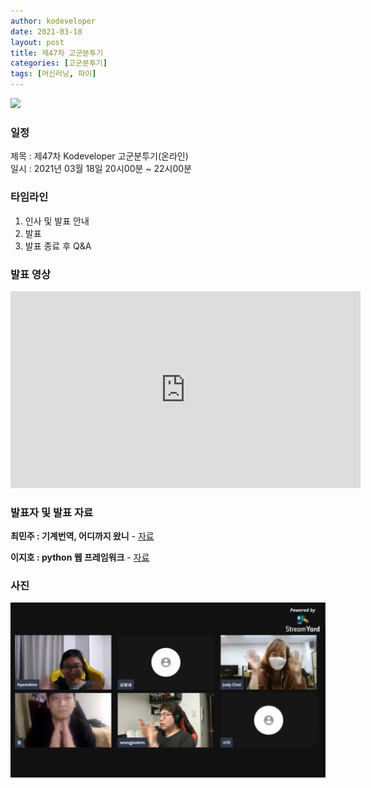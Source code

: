 ```yaml
---
author: kodeveloper
date: 2021-03-18
layout: post
title: 제47차 고군분투기
categories: [고군분투기]
tags: [머신러닝, 파이]
---
```


![](/img/struggle/47/title.png)

### 일정

제목 : 제47차 Kodeveloper 고군분투기(온라인)  
일시 : 2021년 03월 18일 20시00분 ~ 22시00분   

### 타임라인

1. 인사 및 발표 안내
2. 발표
3. 발표 종료 후 Q&A  

### 발표 영상

<iframe width="560" height="315" src="https://www.youtube.com/watch?v=d-OrsISRF2A" frameborder="0" allow="accelerometer; autoplay; clipboard-write; encrypted-media; gyroscope; picture-in-picture" allowfullscreen></iframe>

### 발표자 및 발표 자료

**최민주 : 기계번역, 어디까지 왔니** - [자료](https://drive.google.com/file/d/1dyB7iwo42vVE6o-d3xXLxY0bbcJazlNf/view?usp=sharing)

> 



**이지호 : python 웹 프레임워크** - [자료](https://drive.google.com/file/d/1k2t7kS61SXAoyC-eNZer0zAr_t8IF62d/view?usp=sharing)

> 




### 사진

![](/img/struggle/47/all.png)
